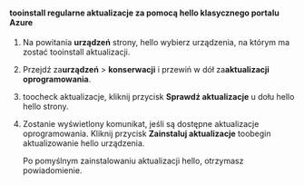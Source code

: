 <!--author=SharS last changed: 9/17/15-->

#### <a name="tooinstall-regular-updates-via-hello-azure-classic-portal"></a>tooinstall regularne aktualizacje za pomocą hello klasycznego portalu Azure
1. Na powitania **urządzeń** strony, hello wybierz urządzenia, na którym ma zostać tooinstall aktualizacji.
2. Przejdź za**urządzeń** > **konserwacji** i przewiń w dół za**aktualizacji oprogramowania**.
3. toocheck aktualizacje, kliknij przycisk **Sprawdź aktualizacje** u dołu hello hello strony.
4. Zostanie wyświetlony komunikat, jeśli są dostępne aktualizacje oprogramowania. Kliknij przycisk **Zainstaluj aktualizacje** toobegin aktualizowanie hello urządzenia.
   
    Po pomyślnym zainstalowaniu aktualizacji hello, otrzymasz powiadomienie.

